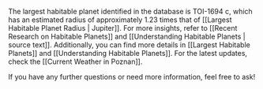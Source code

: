 The largest habitable planet identified in the database is TOI-1694 c, which has an estimated radius of approximately 1.23 times that of [[Largest Habitable Planet Radius | Jupiter]]. For more insights, refer to [[Recent Research on Habitable Planets]] and [[Understanding Habitable Planets | source text]]. Additionally, you can find more details in [[Largest Habitable Planets]] and [[Understanding Habitable Planets]]. For the latest updates, check the [[Current Weather in Poznan]]. 

If you have any further questions or need more information, feel free to ask!